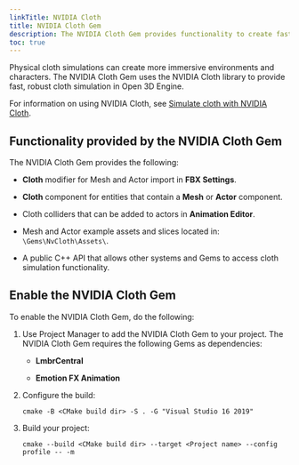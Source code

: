 ```yaml
---
linkTitle: NVIDIA Cloth
title: NVIDIA Cloth Gem
description: The NVIDIA Cloth Gem provides functionality to create fast, realistic cloth simulation with the NVIDIA Cloth library.
toc: true
---
```


Physical cloth simulations can create more immersive environments and characters. The NVIDIA Cloth Gem uses the NVIDIA Cloth library to provide fast, robust cloth simulation in Open 3D Engine.

For information on using NVIDIA Cloth, see [Simulate cloth with NVIDIA Cloth](/docs/user-guide/interactivity/physics/nvidia-cloth/).

## Functionality provided by the NVIDIA Cloth Gem 

The NVIDIA Cloth Gem provides the following:

* **Cloth** modifier for Mesh and Actor import in **FBX Settings**.

* **Cloth** component for entities that contain a **Mesh** or **Actor** component.

* Cloth colliders that can be added to actors in **Animation Editor**.

* Mesh and Actor example assets and slices located in: `\Gems\NvCloth\Assets\`.

* A public C++ API that allows other systems and Gems to access cloth simulation functionality.

## Enable the NVIDIA Cloth Gem

To enable the NVIDIA Cloth Gem, do the following:

1. Use Project Manager to add the NVIDIA Cloth Gem to your project. The NVIDIA Cloth Gem requires the following Gems as dependencies:

   * **LmbrCentral**
   
   * **Emotion FX Animation**

1. Configure the build:

   ```
   cmake -B <CMake build dir> -S . -G "Visual Studio 16 2019" 
   ```

1. Build your project:

   ```
   cmake --build <CMake build dir> --target <Project name> --config profile -- -m
   ```

